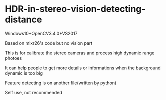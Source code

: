 # HDR-in-stereo-vision-detecting-distance
Windows10+OpenCV3.4.0+VS2017

Based on mixr26's code but no vision part

This is for calibrate the stereo cameras and process high dynamic range photoes

It can help people to get more details or informations when the background dynamic is too big

Feature detecting is on another file(written by python)

Self use, not recommended

